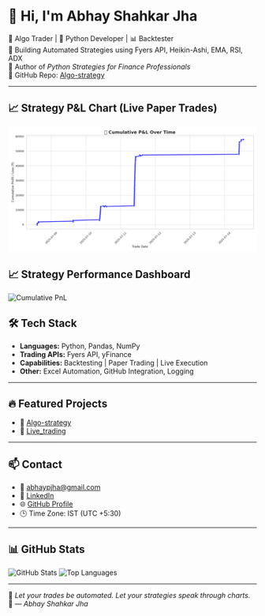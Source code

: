 # 👋 Hi, I'm Abhay Shahkar Jha

🎯 Algo Trader | 🐍 Python Developer | 📊 Backtester  
🚀 Building Automated Strategies using Fyers API, Heikin-Ashi, EMA, RSI, ADX  
📘 Author of *Python Strategies for Finance Professionals*  
🔗 GitHub Repo: [Algo-strategy](https://github.com/Abhaypjha/Algo-strategy)

---

## 📈 Strategy P&L Chart (Live Paper Trades)

![Cumulative PnL](./cumulative_pnl_beautiful_graph.png)
## 📈 Strategy Performance Dashboard

![Cumulative PnL](cumulative_pnl_chart.jpg)



## 🛠️ Tech Stack

- **Languages:** Python, Pandas, NumPy  
- **Trading APIs:** Fyers API, yFinance  
- **Capabilities:** Backtesting | Paper Trading | Live Execution  
- **Other:** Excel Automation, GitHub Integration, Logging

---

## 🔥 Featured Projects

- 📌 [Algo-strategy](https://github.com/Abhaypjha/Algo-strategy)  
- 📌 [Live_trading](https://github.com/Abhaypjha/Live_trading)

---

## 📫 Contact

- 📧 abhaypjha@gmail.com  
- 🔗 [LinkedIn](https://www.linkedin.com/in/abhay-jha-a93b33a1)  
- 🌐 [GitHub Profile](https://github.com/Abhaypjha)  
- 🕒 Time Zone: IST (UTC +5:30)

---

## 📊 GitHub Stats

![GitHub Stats](https://github-readme-stats.vercel.app/api?username=Abhaypjha&show_icons=true&theme=radical)
![Top Languages](https://github-readme-stats.vercel.app/api/top-langs/?username=Abhaypjha&layout=compact&theme=radical)

---

🧠 *Let your trades be automated. Let your strategies speak through charts.*  
📘 *— Abhay Shahkar Jha*
